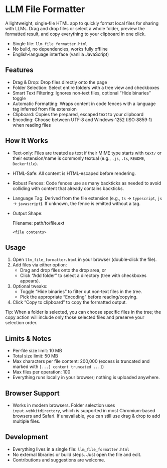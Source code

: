 # LLM File Formatter

A lightweight, single‑file HTML app to quickly format local files for sharing with LLMs. Drag and drop files or select a whole folder, preview the formatted result, and copy everything to your clipboard in one click.

- Single file: `llm_file_formatter.html`
- No build, no dependencies, works fully offline
- English‑language interface (vanilla JavaScript)

## Features

- Drag & Drop: Drop files directly onto the page
- Folder Selection: Select entire folders with a tree view and checkboxes
- Smart Text Filtering: Ignores non‑text files, optional “Hide binaries” toggle
- Automatic Formatting: Wraps content in code fences with a language tag inferred from file extension
- Clipboard: Copies the prepared, escaped text to your clipboard
- Encoding: Choose between UTF‑8 and Windows‑1252 (ISO‑8859‑1) when reading files

## How It Works

- Text‑only: Files are treated as text if their MIME type starts with `text/` or their extension/name is commonly textual (e.g., `.js`, `.ts`, `README`, `Dockerfile`).
- HTML‑Safe: All content is HTML‑escaped before rendering.
- Robust Fences: Code fences use as many backticks as needed to avoid colliding with content that already contains backticks.
- Language Tag: Derived from the file extension (e.g., `ts` → `typescript`, `js` → `javascript`). If unknown, the fence is emitted without a tag.
- Output Shape:
  
  Filename: path/to/file.ext
  ```ext-or-lang
  <file contents>
  ```

## Usage

1. Open `llm_file_formatter.html` in your browser (double‑click the file).
2. Add files via either option:
   - Drag and drop files onto the drop area, or
   - Click “Add folder” to select a directory (tree with checkboxes appears).
3. Optional tweaks:
   - Toggle “Hide binaries” to filter out non‑text files in the tree.
   - Pick the appropriate “Encoding” before reading/copying.
4. Click “Copy to clipboard” to copy the formatted output.

Tip: When a folder is selected, you can choose specific files in the tree; the copy action will include only those selected files and preserve your selection order.

## Limits & Notes

- Per‑file size limit: 10 MB
- Total size limit: 50 MB
- Max characters per file content: 200,000 (excess is truncated and marked with `[...] content truncated ...]`)
- Max files per operation: 100
- Everything runs locally in your browser; nothing is uploaded anywhere.

## Browser Support

- Works in modern browsers. Folder selection uses `input.webkitdirectory`, which is supported in most Chromium‑based browsers and Safari. If unavailable, you can still use drag & drop to add multiple files.

## Development

- Everything lives in a single file: `llm_file_formatter.html`
- No external libraries or build steps. Just open the file and edit.
- Contributions and suggestions are welcome.

